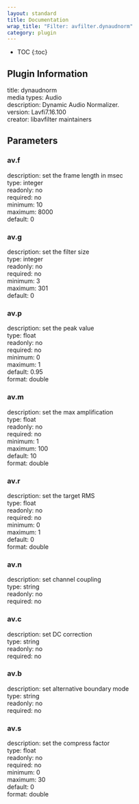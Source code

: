 ```yaml
---
layout: standard
title: Documentation
wrap_title: "Filter: avfilter.dynaudnorm"
category: plugin
---
```

* TOC
{:toc}

## Plugin Information

title: dynaudnorm  
media types:
Audio  
description: Dynamic Audio Normalizer.  
version: Lavfi7.16.100  
creator: libavfilter maintainers  

## Parameters

### av.f

  
description:
set the frame length in msec  
type: integer  
readonly: no  
required: no  
minimum: 10  
maximum: 8000  
default: 0  

### av.g

  
description:
set the filter size  
type: integer  
readonly: no  
required: no  
minimum: 3  
maximum: 301  
default: 0  

### av.p

  
description:
set the peak value  
type: float  
readonly: no  
required: no  
minimum: 0  
maximum: 1  
default: 0.95  
format: double  

### av.m

  
description:
set the max amplification  
type: float  
readonly: no  
required: no  
minimum: 1  
maximum: 100  
default: 10  
format: double  

### av.r

  
description:
set the target RMS  
type: float  
readonly: no  
required: no  
minimum: 0  
maximum: 1  
default: 0  
format: double  

### av.n

  
description:
set channel coupling  
type: string  
readonly: no  
required: no  

### av.c

  
description:
set DC correction  
type: string  
readonly: no  
required: no  

### av.b

  
description:
set alternative boundary mode  
type: string  
readonly: no  
required: no  

### av.s

  
description:
set the compress factor  
type: float  
readonly: no  
required: no  
minimum: 0  
maximum: 30  
default: 0  
format: double  

